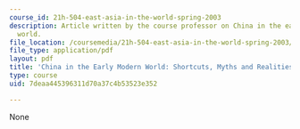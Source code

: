 ```yaml
---
course_id: 21h-504-east-asia-in-the-world-spring-2003
description: Article written by the course professor on China in the early modern
  world.
file_location: /coursemedia/21h-504-east-asia-in-the-world-spring-2003/7deaa445396311d70a37c4b53523e352_china_emod.pdf
file_type: application/pdf
layout: pdf
title: 'China in the Early Modern World: Shortcuts, Myths and Realities'
type: course
uid: 7deaa445396311d70a37c4b53523e352

---
```

None